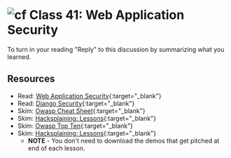 # ![cf](http://i.imgur.com/7v5ASc8.png) Class 41: Web Application Security

To turn in your reading "Reply" to this discussion by summarizing what you learned.

## Resources

- Read: [Web Application Security](https://en.wikipedia.org/wiki/Web_application_security){:target="_blank"}
- Read: [Django Security](https://docs.djangoproject.com/en/3.0/topics/security/){:target="_blank"}
- Skim: [Owasp Cheat Sheet](https://cheatsheetseries.owasp.org/){:target="_blank"}
- Skim: [Hacksplaining: Lessons](https://www.hacksplaining.com/lessons){:target="_blank"}
- Skim: [Owasp Top Ten](https://owasp.org/www-project-top-ten/){:target="_blank"}
- Skim: [Hacksplaining: Lessons](https://www.hacksplaining.com/lessons){:target="_blank"}
  - **NOTE** - You don't need to download the demos that get pitched at end of each lesson.
